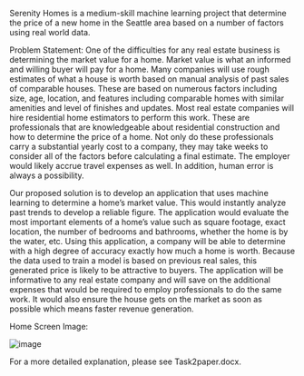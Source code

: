 Serenity Homes is a medium-skill machine learning project that determine the price of a new home in the Seattle area based on a number of factors using real world data.

Problem Statement:
  One of the difficulties for any real estate business is determining the market value for a home. Market value is what an informed and willing buyer will pay for a home. Many companies will use rough estimates of what a house is worth based on manual analysis of past sales of comparable houses. These are based on numerous factors including size, age, location, and features including comparable homes with similar amenities and level of finishes and updates.
Most real estate companies will hire residential home estimators to perform this work. These are professionals that are knowledgeable about residential construction and how to determine the price of a home. Not only do these professionals carry a substantial yearly cost to a company, they may take weeks to consider all of the factors before calculating a final estimate. The employer would likely accrue travel expenses as well. In addition, human error is always a possibility.

  Our proposed solution is to develop an application that uses machine learning to determine a home’s market value. This would instantly analyze past trends to develop a reliable figure. The application would evaluate the most important elements of a home’s value such as square footage, exact location, the number of bedrooms and bathrooms, whether the home is by the water, etc. Using this application, a company will be able to determine with a high degree of accuracy exactly how much a home is worth. Because the data used to train a model is based on previous real sales, this generated price is likely to be attractive to buyers. The application will be informative to any real estate company and will save on the additional expenses that would be required to employ professionals to do the same work. It would also ensure the house gets on the market as soon as possible which means faster revenue generation.
  
  Home Screen Image:
  
  ![image](https://user-images.githubusercontent.com/44988050/157298569-0d1a8807-f185-4cea-8b94-2be9cce08876.png)

For a more detailed explanation, please see Task2paper.docx.
